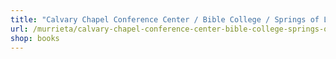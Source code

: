 ```yaml
---
title: "Calvary Chapel Conference Center / Bible College / Springs of Life Christian Bookstore"
url: /murrieta/calvary-chapel-conference-center-bible-college-springs-of-life-christian-bookstore-3/
shop: books
---
```


